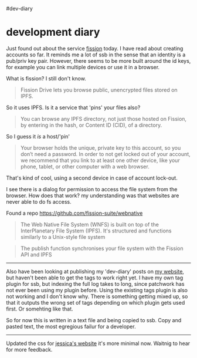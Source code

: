 #dev-diary

# development diary
Just found out about the service [fission](https://fission.codes/) today. I have read about creating accounts so far. It reminds me a lot of ssb in the sense that an identity is a pub/priv key pair. However, there seems to be more built around the id keys, for example you can link multiple devices or use it in a browser.

What is fission? I still don't know.

> Fission Drive lets you browse public, unencrypted files stored on IPFS.

So it uses IPFS. Is it a service that 'pins' your files also?

> You can browse any IPFS directory, not just those hosted on Fission, by entering in the hash, or Content ID (CID), of a directory.

So I guess it *is* a host/'pin'

> Your browser holds the unique, private key to this account, so you don’t need a password. In order to not get locked out of your account, we recommend that you link to at least one other device, like your phone, tablet, or other computer with a web browser.

That's kind of cool, using a second device in case of account lock-out.

I see there is a dialog for permission to access the file system from the browser. How does that work? my understanding was that websites are never able to do fs access.

Found a repo
https://github.com/fission-suite/webnative
> The Web Native File System (WNFS) is built on top of the InterPlanetary File System (IPFS). It's structured and functions similarly to a Unix-style file system

> The publish function synchronises your file system with the Fission API and IPFS

----------------------------------------

Also have been looking at publishing my 'dev-diary' posts on [my website](http://nichoth.com/), but haven't been able to get the tags to work right yet. I have my own tag plugin for ssb, but indexing the full log takes to long, since patchwork has not ever been using my plugin before. Using the existing tags plugin is also not working and I don't know why. There is something getting mixed up, so that it outputs the wrong set of tags depending on which plugin gets used first. Or somehting like that.

So for now this is written in a text file and being copied to ssb. Copy and pasted text, the most egregious failur for a developer.

--------------------------------------

Updated the css for [jessica's website](https://clicking--geez.netlify.app/) it's more minimal now. Waitnig to hear for more feedback.




